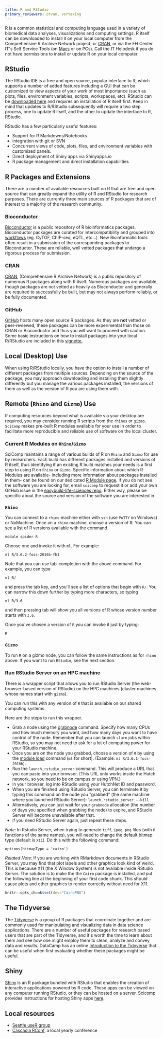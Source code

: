 ```yaml
---
title: R and RStudio
primary_reviewers: ptvan, vortexing
---
```

R is a common statistical and computing language used in a variety of biomedical data analyses, visualizations and computing settings.  R itself can be downloaded to install it on your local computer from the Comprehensive R Archive Network project, or [CRAN](https://cran.r-project.org/), or via the FH Center IT's Self Service Tools (on [Macs](https://centernet.fredhutch.org/cn/u/center-it/help-desk/mac-support/jamf-pro.html) or on PCs).  Call the IT Helpdesk if you do not have permissions to install or update R on your local computer.  


## RStudio
The RStudio IDE is a free and open source, popular interface to R, which supports a number of added features including a GUI that can be customized to view aspects of your work of most importance (such as plots, files, environment variables, scripts, workspaces, etc). RStudio can be [downloaded here](https://www.rstudio.com/) and requires an installation of R itself first.  Keep in mind that updates to R/RStudio subsequently will require a two step process, one to update R itself, and the other to update the interface to R, RStudio.  

RStudio has a few particularly useful features:
- Support for R Markdowns/Notebooks
- Integration with git or SVN
- Concurrent views of code, plots, files, and environment variables with customized panels.  
- Direct deployment of Shiny apps via Shinyapps.io
- R package management and direct installation capabilities


## R Packages and Extensions
There are a number of available resources built on R that are free and open source that can greatly expand the utility of R and RStudio for research purposes.  There are currently three main sources of R packages that are of interest to a majority of the research community.  

### Bioconductor
[Bioconductor](https://bioconductor.org/) is a public repository of R bioinformatics packages. Bioconductor packages are curated for intercompatibility and grouped into [workflows](http://bioconductor.org/packages/3.7/workflows/) (eg. CyTOF, ChIP-seq, eQTL, etc...). New Bioinformatic tools often result in a submission of the corresponding packages to Bioconductor.  These are reliable, well vetted packages that undergo a rigorous process for submission.  

### CRAN
[CRAN](https://cran.r-project.org), (Comprehensive R Archive Network) is a public repository of numerous R packages along with R itself. Numerous packages are available, though packages are not vetted as heavily as Bioconductor and generally are required to successfully be built, but may not always perform reliably, or be fully documented.  

### GitHub
[GitHub](https://github.com/trending/r) hosts many open source R packages. As they are **not** vetted or peer-reviewed, these packages can be more experimental than those on CRAN or Bioconductor and thus you will want to proceed with caution. Some basic instructions on how to install packages into your local R/RStudio are included in this [vignette.](https://cran.r-project.org/web/packages/githubinstall/vignettes/githubinstall.html)


## Local (Desktop) Use
When using R/RStudio locally, you have the option to install a number of different packages from multiple sources.  Depending on the source of the package, you may approach downloading and installing them slightly differently but you manage the various packages installed, the versions of them as well as the version of R you are using them with.  


## Remote (`Rhino` and `Gizmo`) Use
If computing resources beyond what is available via your desktop are required, you may consider running R scripts from the `rhinos` or `gizmo`.  `SciComp` makes pre-built R modules available for your use in order to facilitate more reproducible and reliable use of software on the local cluster.  

### Current R Modules on `Rhino`/`Gizmo`
SciComp maintains a range of various builds of R on `Rhino` and `Gizmo` for use by researchers. Each build has different packages installed and versions of R itself, thus identifying if an existing R build matches your needs is a first step to using R on `Rhino` or `Gizmo`.  Specific information about which R Modules are available- including more information about packages installed in them- can be found on our dedicated [R Module page](/rModules/).  If you do not see the software you are looking for, email `scicomp` to request it or add your own GitHub issue in the [easybuild-life-sciences repo](https://github.com/FredHutch/easybuild-life-sciences).  Either way, please be specific about the source and version of the software you are interested in.

### `Rhino`

You can connect to a `rhino` machine either with `ssh` (use `PuTTY` on Windows) or NoMachine. Once on a `rhino` machine, choose a version of R. You can see a list of R versions available with the command

```
module spider R
```

Choose one and invoke it with `ml`.  For example:

```
ml R/3.6.2-foss-2016b-fh1
```

Note that you can use tab-completion with the above command. For example, you can type

```
ml R/
```

and press the tab key, and you'll see a list of options that begin with `R/`. You can narrow this down further by typing more characters, so typing

```
ml R/3.6
```

and then pressing tab will show you all versions of R whose version number starts with `3.6`.

Once you've chosen a version of `R` you can invoke it just by typing:

```
R
```


### `Gizmo`

To run `R` on a gizmo node, you can follow the same instructions as for `rhino` above.  If you want to run `RStudio`, see the next section.


### Run RStudio Server on an HPC machine

There is a wrapper script that allows you to run RStudio Server (the web-browser-based version of RStudio)
on the HPC machines (cluster machines whose names start with `gizmo`).

You can run this with any version of `R` that is available on our shared computing systems.

Here are the steps to run this wrapper.

* Grab a node using the [grabnode](/scicomputing/compute_platforms/#gizmo-and-beagle-cluster) command. Specify how many CPUs and how much memory you want, and how many days you want to have control of the node. Remember that you can launch `slurm` jobs within RStudio, so you may not need to ask for a lot of computing power for your RStudio machine.
* Once you are on the node you grabbed, choose a version of `R` by using the [module load](/scicomputing/compute_environments/#how-to-use-environment-modules) command (`ml` for short). (Example: `ml R/3.6.1-foss-2016b`).
* Run the `launch_rstudio_server` command. This will produce a URL that you can paste into your browser. (This URL only works inside the Hutch network, so you need to be on campus or using VPN.)
* In your browser, log into RStudio using your HutchNet ID and password.
* When you are finished using RStudio Server, you can terminate it by typing this command on the node you "grabbed" (the same machine where you launched RStudio Server): `launch_rstudio_server --kill`
* Alternatively, you can just wait for your `grabnode` allocation (the number of days you specified when grabbing the node) to expire, and RStudio Server will become unavailable after that.
* If you need RStudio Server again, just repeat these steps.

*Note*: In Rstudio Server, when trying to generate `tiff`, `jpeg`, `png` files (with `R` functions of the same names), you will need to change the default bitmap type (default is `X11`). Do this with the following command:

```
options(bitmapType = 'cairo')
```

*Related Note*: If you are working with RMarkdown documents in RStudio Server,
you may find that plot labels and other graphics look kind of weird.
This is because X11 (the X Window System) is not available
inside RStudio Server. The solution is to make the the `Cairo`
package is installed, and put the following line at the beginning of your first
code chunk. This should cause plots and other graphics to render
correctly without need for X11.

```r
knitr::opts_chunk$set(dev="CairoPNG")
```

## The Tidyverse
The [Tidyverse](https://www.tidyverse.org/) is a group of R packages that coordinate together and are commonly used for manipulating and  visualizing data in data science applications.  There are a number of useful packages for research based users that are part of the Tidyverse, and it's worth the time to learn about them and see how one might employ them to clean, analyze and convey data and results.  DataCamp has an online [Introduction to the Tidyverse](https://www.datacamp.com/courses/introduction-to-the-tidyverse) that can be useful when first evaluating whether these packages might be useful.  

## Shiny
[Shiny](https://shiny.rstudio.com/) is an R package bundled with RStudio that enables the creation of interactive applications powered by R code. These apps can be viewed on any computer running RStudio, or they can be hosted on a server. Scicomp provides instructions for hosting Shiny apps [here](https://sciwiki.fredhutch.org/compdemos/shiny/).

## Local resources
- [Seattle useR group](http://www.meetup.com/Seattle-useR/)
- [Cascadia RConf](https://cascadiarconf.com/), a local yearly conference
